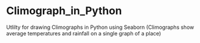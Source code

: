 # Climograph_in_Python
Utlilty for drawing Climographs in Python using Seaborn (Climographs show average temperatures and rainfall on a single graph of a place)
